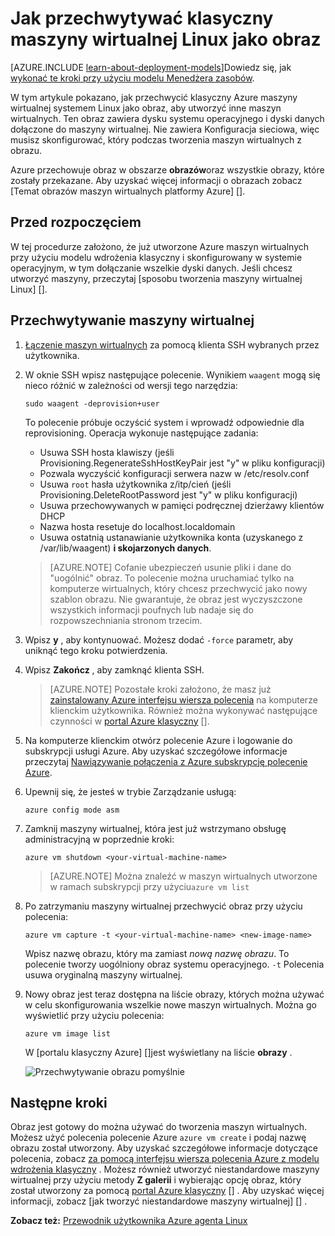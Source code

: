 <properties
    pageTitle="Przechwycony obraz maszyny Linux | Microsoft Azure"
    description="Dowiedz się, jak przechwycić obraz systemem Linux Azure maszyny wirtualnej (maszyn wirtualnych) utworzone za pomocą modelu Klasyczny wdrożenia."
    services="virtual-machines-linux"
    documentationCenter=""
    authors="iainfoulds"
    manager="timlt"
    editor="tysonn"
    tags="azure-service-management"/>

<tags
    ms.service="virtual-machines-linux"
    ms.workload="infrastructure-services"
    ms.tgt_pltfrm="vm-linux"
    ms.devlang="na"
    ms.topic="article"
    ms.date="08/31/2016"
    ms.author="iainfou"/>


# <a name="how-to-capture-a-classic-linux-virtual-machine-as-an-image"></a>Jak przechwytywać klasyczny maszyny wirtualnej Linux jako obraz

[AZURE.INCLUDE [learn-about-deployment-models](../../includes/learn-about-deployment-models-classic-include.md)]Dowiedz się, jak [wykonać te kroki przy użyciu modelu Menedżera zasobów](virtual-machines-linux-capture-image.md).

W tym artykule pokazano, jak przechwycić klasyczny Azure maszyny wirtualnej systemem Linux jako obraz, aby utworzyć inne maszyn wirtualnych. Ten obraz zawiera dysku systemu operacyjnego i dyski danych dołączone do maszyny wirtualnej. Nie zawiera Konfiguracja sieciowa, więc musisz skonfigurować, który podczas tworzenia maszyn wirtualnych z obrazu.

Azure przechowuje obraz w obszarze **obrazów**oraz wszystkie obrazy, które zostały przekazane. Aby uzyskać więcej informacji o obrazach zobacz [Temat obrazów maszyn wirtualnych platformy Azure] [].

## <a name="before-you-begin"></a>Przed rozpoczęciem

W tej procedurze założono, że już utworzone Azure maszyn wirtualnych przy użyciu modelu wdrożenia klasyczny i skonfigurowany w systemie operacyjnym, w tym dołączanie wszelkie dyski danych. Jeśli chcesz utworzyć maszyny, przeczytaj [sposobu tworzenia maszyny wirtualnej Linux] [].


## <a name="capture-the-virtual-machine"></a>Przechwytywanie maszyny wirtualnej

1. [Łączenie maszyn wirtualnych](virtual-machines-linux-mac-create-ssh-keys.md) za pomocą klienta SSH wybranych przez użytkownika.

2. W oknie SSH wpisz następujące polecenie. Wynikiem `waagent` mogą się nieco różnić w zależności od wersji tego narzędzia:

    `sudo waagent -deprovision+user`

    To polecenie próbuje oczyścić system i wprowadź odpowiednie dla reprovisioning. Operacja wykonuje następujące zadania:

    - Usuwa SSH hosta klawiszy (jeśli Provisioning.RegenerateSshHostKeyPair jest "y" w pliku konfiguracji)
    - Pozwala wyczyścić konfiguracji serwera nazw w /etc/resolv.conf
    - Usuwa `root` hasła użytkownika z/itp/cień (jeśli Provisioning.DeleteRootPassword jest "y" w pliku konfiguracji)
    - Usuwa przechowywanych w pamięci podręcznej dzierżawy klientów DHCP
    - Nazwa hosta resetuje do localhost.localdomain
    - Usuwa ostatnią ustanawianie użytkownika konta (uzyskanego z /var/lib/waagent) **i skojarzonych danych**.

    >[AZURE.NOTE] Cofanie ubezpieczeń usunie pliki i dane do "uogólnić" obraz. To polecenie można uruchamiać tylko na komputerze wirtualnych, który chcesz przechwycić jako nowy szablon obrazu. Nie gwarantuje, że obraz jest wyczyszczone wszystkich informacji poufnych lub nadaje się do rozpowszechniania stronom trzecim.


3. Wpisz **y** , aby kontynuować. Możesz dodać `-force` parametr, aby uniknąć tego kroku potwierdzenia.

4. Wpisz **Zakończ** , aby zamknąć klienta SSH.

    >[AZURE.NOTE] Pozostałe kroki założono, że masz już [zainstalowany Azure interfejsu wiersza polecenia](../xplat-cli-install.md) na komputerze klienckim użytkownika. Również można wykonywać następujące czynności w [portal Azure klasyczny] [].

5. Na komputerze klienckim otwórz polecenie Azure i logowanie do subskrypcji usługi Azure. Aby uzyskać szczegółowe informacje przeczytaj [Nawiązywanie połączenia z Azure subskrypcję polecenie Azure](../xplat-cli-connect.md).

6. Upewnij się, że jesteś w trybie Zarządzanie usługą:

    `azure config mode asm`

7. Zamknij maszyny wirtualnej, która jest już wstrzymano obsługę administracyjną w poprzednie kroki:

    `azure vm shutdown <your-virtual-machine-name>`

    >[AZURE.NOTE] Można znaleźć w maszyn wirtualnych utworzone w ramach subskrypcji przy użyciu`azure vm list`

8. Po zatrzymaniu maszyny wirtualnej przechwycić obraz przy użyciu polecenia:

    `azure vm capture -t <your-virtual-machine-name> <new-image-name>`

    Wpisz nazwę obrazu, który ma zamiast _nową nazwę obrazu_. To polecenie tworzy uogólniony obraz systemu operacyjnego. `-t` Polecenia usuwa oryginalną maszyny wirtualnej.

9.  Nowy obraz jest teraz dostępna na liście obrazy, których można używać w celu skonfigurowania wszelkie nowe maszyn wirtualnych. Można go wyświetlić przy użyciu polecenia:

    `azure vm image list`

    W [portalu klasyczny Azure] []jest wyświetlany na liście **obrazy** .

    ![Przechwytywanie obrazu pomyślnie](./media/virtual-machines-linux-classic-capture-image/VMCapturedImageAvailable.png)


## <a name="next-steps"></a>Następne kroki
Obraz jest gotowy do można używać do tworzenia maszyn wirtualnych. Możesz użyć polecenia polecenie Azure `azure vm create` i podaj nazwę obrazu został utworzony. Aby uzyskać szczegółowe informacje dotyczące polecenia, zobacz [za pomocą interfejsu wiersza polecenia Azure z modelu wdrożenia klasyczny](../virtual-machines-command-line-tools.md) . Możesz również utworzyć niestandardowe maszyny wirtualnej przy użyciu metody **Z galerii** i wybierając opcję obraz, który został utworzony za pomocą [portal Azure klasyczny] [] . Aby uzyskać więcej informacji, zobacz [jak tworzyć niestandardowe maszyny wirtualnej] [] .

**Zobacz też:** [Przewodnik użytkownika Azure agenta Linux](virtual-machines-linux-agent-user-guide.md)

[Portal Azure klasyczny]: http://manage.windowsazure.com
[Informacje o obrazach maszyn wirtualnych platformy Azure]: virtual-machines-linux-classic-about-images.md
[Jak utworzyć niestandardowe maszyny wirtualnej]: virtual-machines-linux-classic-create-custom.md
[How to Attach a Data Disk to a Virtual Machine]: virtual-machines-windows-classic-attach-disk.md
[Jak utworzyć maszyny wirtualnej Linux]: virtual-machines-linux-classic-create-custom.md
